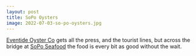 ```yaml
---
layout: post
title: SoPo Oysters
image: 2022-07-03-so-po-oysters.jpg
---
```


[Eventide Oyster Co](https://www.eventideoysterco.com/) gets all the press, and
the tourist lines, but across the bridge at
[SoPo Seafood](https://www.soposeafood.com/) the food is every bit as good
without the wait.
